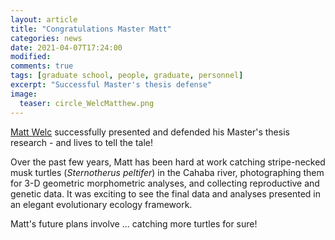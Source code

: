```yaml
---
layout: article
title: "Congratulations Master Matt"
categories: news
date: 2021-04-07T17:24:00
modified:
comments: true
tags: [graduate school, people, graduate, personnel]
excerpt: "Successful Master's thesis defense"
image:
  teaser: circle_WelcMatthew.png
---
```


[Matt Welc](/people) successfully presented and defended his Master's thesis research - and lives to tell the tale!

Over the past few years, Matt has been hard at work catching stripe-necked musk turtles (_Sternotherus peltifer_) in the Cahaba river, photographing them for 3-D geometric morphometric analyses, and collecting reproductive and genetic data. It was exciting to see the final data and analyses presented in an elegant evolutionary ecology framework.

Matt's future plans involve ... catching more turtles for sure!
 
